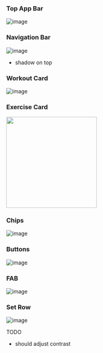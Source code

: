 ### Top App Bar
![image](https://github.com/EduardDumitrescul/FitnessTracker/assets/71341569/2be3bb2b-3fa2-4608-97a2-d3ecb42d8afd)


### Navigation Bar
![image](https://github.com/EduardDumitrescul/FitnessTracker/assets/71341569/3746b7c7-5b2f-482d-8566-21832599ee15)
- shadow on top

### Workout Card
![image](https://github.com/EduardDumitrescul/FitnessTracker/assets/71341569/239e2f69-9938-4adf-8ed1-c1c34b4898a8)

### Exercise Card
<image src="https://github.com/EduardDumitrescul/FitnessTracker/assets/71341569/2796c378-e14d-43f2-875f-65aab965b955" width="240"/>




### Chips
![image](https://github.com/EduardDumitrescul/FitnessTracker/assets/71341569/202c41cd-b8c4-4ee5-8190-bd8d2d18a50d)

### Buttons
![image](https://github.com/EduardDumitrescul/FitnessTracker/assets/71341569/7a3324c9-b901-493e-8758-4e2a1fe8e4ee)



### FAB
![image](https://github.com/EduardDumitrescul/FitnessTracker/assets/71341569/0d2dbddb-0d71-4e1f-84ee-a3d3a7956d91)

### Set Row
![image](https://github.com/EduardDumitrescul/FitnessTracker/assets/71341569/f01f067f-93f8-4647-9a35-1f02bb8460e0)



TODO
- should adjust contrast
